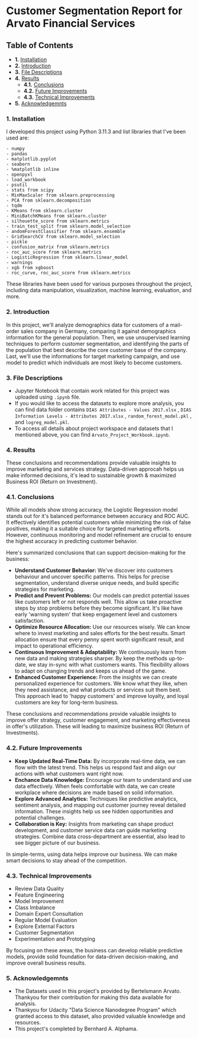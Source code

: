 # Customer Segmentation Report for Arvato Financial Services

## Table of Contents

- **1.** [Installation](#1.)
- **2.** [Introduction](#2.)
- **3.** [File Descriptions](#3.)
- **4.** [Results](#4.)
    - **4.1.** [Conclusions](#4.1.)
    - **4.2.** [Future Improvements](#4.2.)
    - **4.3.** [Technical Improvements](#4.3.)
- **5.** [Acknowledgemnts](#5.)

### 1. Installation <a name="1."></a>

I developed this project using Python 3.11.3 and list libraries that I've been used are:

    - numpy
    - pandas
    - matplotlib.pyplot
    - seaborn
    - %matplotlib inline
    - openpyxl
    - load_workbook
    - psutil
    - stats from scipy
    - MinMaxScaler from sklearn.preprocessing
    - PCA from sklearn.decomposition
    - tqdm
    - KMeans from sklearn.cluster
    - MiniBatchKMeans from sklearn.cluster
    - silhouette_score from sklearn.metrics
    - train_test_split from sklearn.model_selection
    - andomForestClassifier from sklearn.ensemble
    - GridSearchCV from sklearn.model_selection
    - pickle
    - confusion_matrix from sklearn.metrics
    - roc_auc_score from sklearn.metrics
    - LogisticRegression from sklearn.linear_model
    - warnings
    - xgb from xgboost
    - roc_curve, roc_auc_score from sklearn.metrics

These libraries have been used for various purposes throughout the project, including data manipulation, visualization, machine learning, evaluation, and more.

### 2. Introduction <a name="2."></a>

In this project, we'll analyze demographics data for customers of a mail-order sales company in Germany, comparing it against demographics information for the general population. Then, we use unsupervised learning techniques to perform customer segmentation, and identifying the parts of the population that best describe the core customer base of the company. Last, we'll use the informations for target marketing campaign, and use model to predict which individuals are most likely to become customers.

### 3. File Descriptions <a name="3."></a>

- Jupyter Notebook that contain work related for this project was uploaded using `.ipynb` file.
- If you would like to access the datasets to explore more analysis, you can find data folder contains `DIAS Attributes - Values 2017.xlsx` , `DIAS Information Levels - Attributes 2017.xlsx` , `random_forest_model.pkl` , and `logreg_model.pkl`.
- To access all details about project workspace and datasets that I mentioned above, you can find `Arvato_Project_Workbook.ipynb`.

### 4. Results  <a name="4."></a>
These conclusions and recommendations provide valuable insights to improve marketing and services strategy. Data-driven approcah helps us make informed decisions, it's lead to sustainable growth & maximized Business ROI (Return on Investment).

### 4.1. Conclusions <a name="4.1."></a>

While all models show strong accuracy, the Logistic Regression model stands out for it's balanced performance between accuracy and ROC AUC. It effectively identifies potential customers while minimizing the risk of false positives, making it a suitable choice for targeted marketing efforts. However, continuous monitoring and model refinement are crucial to ensure the highest accuracy in predicting customer behavior.

Here's summarized conclusions that can support decision-making for the business:

- **Understand Customer Behavior:** We've discover into customers behaviour and uncover specific patterns. This helps for precise segmentation, understand diverse unique needs, and build specific strategies for marketing.
- **Predict and Prevent Problems:** Our models can predict potential issues like customers left or not responds well. This allow us take proactive steps by stop problems before they become significant. It's like have early 'warning system' that keep engagement level and customers satisfaction.
- **Optimize Resource Allocation:** Use our resources wisely. We can know where to invest marketing and sales efforts for the best results. Smart allocation ensure that every penny spent worth significant result, and impact to operational efficiency.
- **Continuous Improvement & Adaptability:** We continuously learn from new data and making strategies sharper. By keep the methods up-to-date, we stay in-sync with what customers wants. This flexibility allows to adapt on changing trends and keeps us ahead of the game.
- **Enhanced Customer Experience:** From the insights we can create personalized experience for customers. We know what they like, when they need assistance, and what products or services suit them best. This approach lead to 'happy customers' and improve loyalty, and loyal customers are key for long-term business.

These conclusions and recommendations provide valuable insights to improve offer strategy, customer engagement, and marketing effectiveness in offer's utilization. These will leading to maximize business ROI (Return of Investments).

### 4.2. Future Improvements <a name="4.2."></a>

- **Keep Updated Real-Time Data:** By incorporate real-time data, we can flow with the latest trend. This helps us respond fast and align our actions with what customers want right now.
- **Enchance Data Knowledge:** Encourage our team to understand and use data effectively. When feels comfortable with data, we can create workplace where decisions are made based on solid information.
- **Explore Advanced Analytics:** Techniques like predictive analytics, sentiment analysis, and mapping out customer journey reveal detailed information. These insights help us see hidden opportunities and potential challenges.
- **Collaboration is Key:** Insights from marketing can shape product development, and customer service data can guide marketing strategies. Combine data cross-department are essential, also lead to see bigger picture of our business.

In simple-terms, using data helps improve our business. We can make smart decisions to stay ahead of the competition.

### 4.3. Technical Improvements <a name="4.3."></a>

- Review Data Quality
- Feature Engineering
- Model Improvement
- Class Imbalance
- Domain Expert Consultation
- Regular Model Evaluation
- Explore External Factors
- Customer Segmentation
- Experimentation and Prototyping

By focusing on these areas, the business can develop reliable predictive models, provide solid foundation for data-driven decision-making, and improve overall business results.

### 5. Acknowledgemnts <a name="5."></a>

- The Datasets used in this project's provided by Bertelsmann Arvato. Thankyou for their contribution for making this data available for analysis.
- Thankyou for Udacity "Data Science Nanodegree Program" which granted access to this dataset, also provided valuable knowledge and resources.
- This project's completed by Bernhard A. Alphama.


